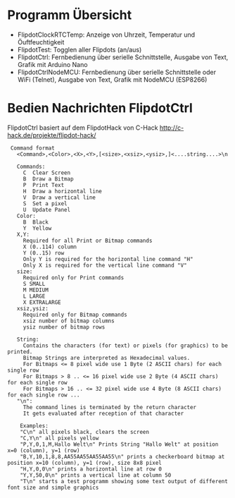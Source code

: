 # Programm Übersicht

* FlipdotClockRTCTemp: Anzeige von Uhrzeit, Temperatur und Öuftfeuchtigkeit
* FlipdotTest: Togglen aller Flipdots (an/aus)
* FlipdotCtrl: Fernbedienung über serielle Schnittstelle, Ausgabe von Text, Grafik mit Arduino Nano
* FlipdotCtrlNodeMCU: Fernbedienung über serielle Schnittstelle oder WiFi (Telnet), Ausgabe von Text, Grafik mit NodeMCU (ESP8266)

# Bedien Nachrichten FlipdotCtrl

FlipdotCtrl basiert auf dem FlipdotHack von C-Hack http://c-hack.de/projekte/flipdot-hack/ 

```
 Command format
   <Command>,<Color>,<X>,<Y>,[<size>,<xsiz>,<ysiz>,]<....string....>\n

   Commands:
     C  Clear Screen
     B  Draw a Bitmap
     P  Print Text
     H  Draw a horizontal line
     V  Draw a vertical line
     S  Set a pixel
     U  Update Panel
   Color:
     B  Black
     Y  Yellow
   X,Y:
     Required for all Print or Bitmap commands
     X (0..114) column
     Y (0..15) row
     Only Y is required for the horizontal line command "H"
     Only X is required for the vertical line command "V"
   size:
     Required only for Print commands
     S SMALL
     M MEDIUM
     L LARGE
     X EXTRALARGE
   xsiz,ysiz:
     Required only for Bitmap commands
     xsiz number of bitmap columns
     ysiz number of bitmap rows
     
   String:
     Contains the characters (for text) or pixels (for graphics) to be printed.
     Bitmap Strings are interpreted as Hexadecimal values.
     For Bitmaps <= 8 pixel wide use 1 Byte (2 ASCII chars) for each single row  
     For Bitmaps > 8 .. <= 16 pixel wide use 2 Byte (4 ASCII chars) for each single row  
     For Bitmaps > 16 .. <= 32 pixel wide use 4 Byte (8 ASCII chars) for each single row ...
   "\n":
     The command lines is terminated by the return character
     It gets evaluated after reception of that character
  
    Examples:
    "C\n" all pixels black, clears the screen
    "C,Y\n" all pixels yellow
    "P,Y,0,1,M,Hallo Welt\n" Prints String "Hallo Welt" at position x=0 (column), y=1 (row)
    "B,Y,10,1,8,8,AA55AA55AA55AA55\n" prints a checkerboard bitmap at position x=10 (column), y=1 (row), size 8x8 pixel
    "H,Y,0,0\n" prints a horizontal line at row 0
    "Y,Y,50,0\n" prints a vertical line at column 50
    "T\n" starts a test programm showing some text output of different font size and simple graphics
  ```  
